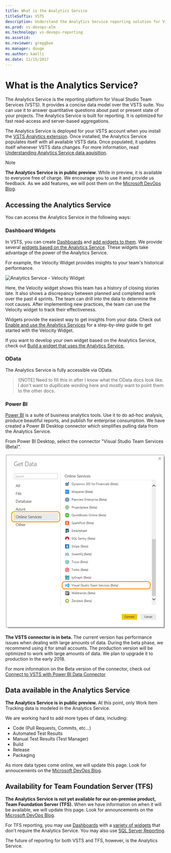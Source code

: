 ```yaml
---
title: What is the Analytics Service
titleSuffix: VSTS
description: Understand the Analytics Service reporting solution for Visual Studio Team Services (VSTS) 
ms.prod: vs-devops-alm
ms.technology: vs-devops-reporting
ms.assetid: 
ms.reviewer: greggboe
ms.manager: douge
ms.author: kaelli
ms.date: 11/15/2017
---
```


# What is the Analytics Service?

The Analytics Service is the reporting platform for Visual Studio Team Services (VSTS). It provides a concise data model over the VSTS suite. You can use it to answer quantitative questions about past or present state of your projects. The Analytics Service is built for reporting. It is optimized for fast read-access and server-based aggregations.

The Analytics Service is deployed for your VSTS account when you install the [VSTS Analytics extension](https://marketplace.visualstudio.com/items?itemName=ms.vss-analytics). Once installed, the Analytics Service populates itself with all available VSTS data. Once populated, it updates itself whenever VSTS data changes. For more information, read [Understanding Analytics Service data aquisition](). 

> [!NOTE]
> **The Analytics Service is in public preview**. While in preview, it is available to everyone free of charge. We encourage you to use it and provide us feedback. As we add features, we will post them on the [Microsoft DevOps Blog](https://blogs.msdn.microsoft.com/devops/?s=VSTS+Analytics+Extension).

## Accessing the Analytics Service
You can access the Analytics Service in the following ways:
### Dashboard Widgets
In VSTS, you can create [Dashboards](../dashboards.md) and [add widgets to them](../add-widget-to-dashboard.md). We provide several [widgets based on the Analytics Service](../guidance/analytics-widgets-vsts.md). These widgets take advantage of the power of the Analytics Service. 

For example, the Velocity Widget provides insights to your team's historical performance. 

![Analytics Service - Velocity Widget](../guidance/_img/commerce-team-velocity-eight-iterations.png)

Here, the Velocity widget shows this team has a history of closing stories late. It  also shows a discrepancy between planned and completed work over the past 4 sprints. The team can drill into the data to determine the root causes. After implementing new practices, the team can use the Velocity widget to track their effectiveness.

Widgets provide the easiest way to get insights from your data. Check out [Enable and use the Analytics Services](../guidance/enable-analytics-velocity.md) for a step-by-step guide to get started with the Velocity Widget.

If you want to develop your own widget based on the Analytics Service, check out [Build a widget that uses the Analytics Service.]()

### OData
The Analytics Service is fully accessible via OData. 
>![NOTE] 
> Need to fill this in after I know what the OData docs look like. I don't want to dupllicate wording here and mostly want to point them to the other docs.

### Power BI
[Power BI](https://powerbi.microsoft.com) is a suite of business analytics tools. Use it to do ad-hoc analysis, produce beautiful reports, and publish for enterprise consumption. We have created a Power BI Desktop connector which simplifies pulling data from the Analytics Service.

From Power BI Desktop, select the connector "Visual Studio Team Services (Beta)". 

![Power BI VSTS Connector Beta](../powerbi/_img/data-connector-get-data.png)

**The VSTS connector is in beta.** The current version has performance issues when dealing with large amounts of data. During the beta phase, we recommend using it for small accounts. The production version will be optimized to work with large amounts of data. 
We plan to upgrade it to production in the early 2018. 

For more information on the Beta version of the connector, check out [Connect to VSTS with Power BI Data Connector](../powerbi/data-connector-connect.md)

## Data available in the Analytics Service
**The Analytics Service is in public preview.** At this point, only Work Item Tracking data is modeled in the Analytics Service.

We are working hard to add more types of data, including:
* Code (Pull Requests, Commits, etc...)
* Automated Test Results
* Manual Test Results (Test Manager)
* Build
* Release
* Packaging

As more data types come online, we will update this page. Look for annoucements on the [Microsoft DevOps Blog](https://blogs.msdn.microsoft.com/devops).

## Availability for Team Foundation Server (TFS)
**The Analytics Service is not yet available for our on-premise product, Team Foundation Server (TFS).** When we have information on when it will be available, we will update this page. Look for announcements on the [Microsoft DevOps Blog](https://marketplace.visualstudio.com/items?itemName=ms.vss-analytics).

For TFS reporting, you may use [Dashboards](../dashboards.md) with a [variety of widgets](../widget-catalog.md) that don't require the Analytics Service. You may also use [SQL Server Reporting](../sql-reports/index.md). 

The future of reporting for both VSTS and TFS, however, is the Analytics Service.  